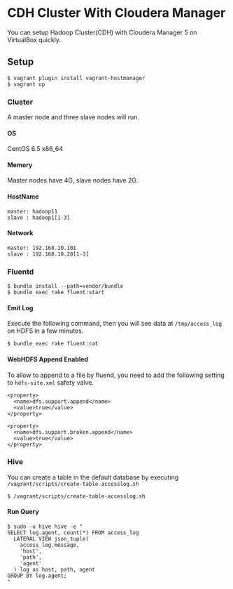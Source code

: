 # CDH Cluster With Cloudera Manager

You can setup Hadoop Cluster(CDH) with Cloudera Manager 5 on VirtualBox quickly.

## Setup

```
$ vagrant plugin install vagrant-hostmanager
$ vagrant up
```

### Cluster

A master node and three slave nodes will run.

#### OS

CentOS 6.5 x86_64

#### Memory

Master nodes have 4G, slave nodes have 2G.

#### HostName

```
master: hadoop11
slave : hadoop1[1-3]
```

#### Network

```
master: 192.168.10.101
slave : 192.168.10.20[1-3]
```

### Fluentd

```
$ bundle install --path=vendor/bundle
$ bundle exec rake fluent:start
```

#### Emit Log

Execute the following command, then you will see data at `/tmp/access_log` on HDFS in a few minutes.

```
$ bundle exec rake fluent:cat
```

#### WebHDFS Append Enabled

To allow to append to a file by fluend, you need to add the following setting to `hdfs-site.xml` safety valve.

```
<property>
  <name>dfs.support.append</name>
  <value>true</value>
</property>

<property>
  <name>dfs.support.broken.append</name>
  <value>true</value>
</property>
```

### Hive

You can create a table in the default database by executing `/vagrant/scripts/create-table-accesslog.sh`

```
$ /vagrant/scripts/create-table-accesslog.sh
```

#### Run Query

```
$ sudo -u hive hive -e "
SELECT log.agent, count(*) FROM access_log
  LATERAL VIEW json_tuple(
    access_log.message,
    'host',
    'path',
    'agent'
  ) log as host, path, agent
GROUP BY log.agent;
"
```
